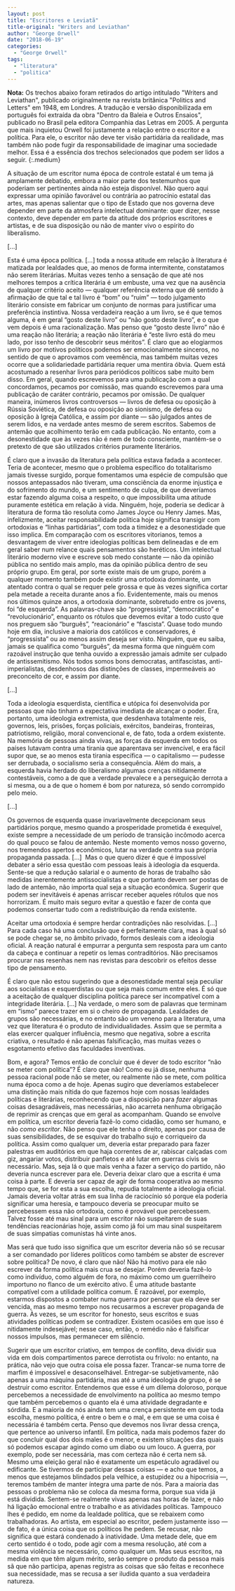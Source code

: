```yaml
---
layout: post
title: "Escritores e Leviatã"
title-original: "Writers and Leviathan"
author: "George Orwell"
date: "2018-06-19"
categories:   
  - "George Orwell"
tags: 
  - "literatura"
  - "politica"
---
```


**Nota:** Os trechos abaixo foram retirados do artigo intitulado "Writers and Leviathan", publicado originalmente na revista britânica "Politics and Letters" em 1948, em Londres. A tradução e versão disponibilizada em português foi extraída da obra "Dentro da Baleia e Outros Ensaios", publicado no Brasil pela editora Companhia das Letras em 2005. A pergunta que mais inquietou Orwell foi justamente a relação entre o escritor e a política. Para ele, o escritor não deve ter visão partidária da realidade, mas também não pode fugir da responsabilidade de imaginar uma sociedade melhor. Essa é a essência dos trechos selecionados que podem ser lidos a seguir.
{:.medium}

A situação de um escritor numa época de controle estatal é um tema já amplamente debatido, embora a maior parte dos testemunhos que poderiam ser pertinentes ainda não esteja disponível. Não quero aqui expressar uma opinião favorável ou contrária ao patrocínio estatal das artes, mas apenas salientar que o tipo de Estado que nos governa deve depender em parte da atmosfera intelectual dominante: quer dizer, nesse contexto, deve depender em parte da atitude dos próprios escritores e artistas, e de sua disposição ou não de manter vivo o espírito do liberalismo.

\[...\]

Esta é uma época política. \[...\] toda a nossa atitude em relação à literatura é matizada por lealdades que, ao menos de forma intermitente, constatamos não serem literárias. Muitas vezes tenho a sensação de que até nos melhores tempos a crítica literária é um embuste, uma vez que na ausência de qualquer critério aceito — qualquer referência externa que dê sentido à afirmação de que tal e tal livro é “bom” ou “ruim” — todo julgamento literário consiste em fabricar um conjunto de normas para justificar uma preferência instintiva. Nossa verdadeira reação a um livro, se é que temos alguma, é em geral “gosto deste livro” ou “não gosto deste livro”, e o que vem depois é uma racionalização. Mas penso que “gosto deste livro” não é uma reação não literária; a reação não literária é “este livro está do meu lado, por isso tenho de descobrir seus méritos”. É claro que ao elogiarmos um livro por motivos políticos podemos ser emocionalmente sinceros, no sentido de que o aprovamos com veemência, mas também muitas vezes ocorre que a solidariedade partidária requer uma mentira óbvia. Quem está acostumado a resenhar livros para periódicos políticos sabe muito bem disso. Em geral, quando escrevemos para uma publicação com a qual concordamos, pecamos por comissão, mas quando escrevemos para uma publicação de caráter contrário, pecamos por omissão. De qualquer maneira, inúmeros livros controversos — livros de defesa ou oposição à Rússia Soviética, de defesa ou oposição ao sionismo, de defesa ou oposição à Igreja Católica, e assim por diante — são julgados antes de serem lidos, e na verdade antes mesmo de serem escritos. Sabemos de antemão que acolhimento terão em cada publicação. No entanto, com a desonestidade que às vezes não é nem de todo consciente, mantém-se o pretexto de que são utilizados critérios puramente literários.

É claro que a invasão da literatura pela política estava fadada a acontecer. Teria de acontecer, mesmo que o problema específico do totalitarismo jamais tivesse surgido, porque fomentamos uma espécie de compulsão que nossos antepassados não tiveram, uma consciência da enorme injustiça e do sofrimento do mundo, e um sentimento de culpa, de que deveríamos estar fazendo alguma coisa a respeito, o que impossibilita uma atitude puramente estética em relação à vida. Ninguém, hoje, poderia se dedicar à literatura de forma tão resoluta como James Joyce ou Henry James. Mas, infelizmente, aceitar responsabilidade política hoje significa transigir com ortodoxias e “linhas partidárias”, com toda a timidez e a desonestidade que isso implica. Em comparação com os escritores vitorianos, temos a desvantagem de viver entre ideologias políticas bem delineadas e de em geral saber num relance quais pensamentos são heréticos. Um intelectual literário moderno vive e escreve sob medo constante — não da opinião pública no sentido mais amplo, mas da opinião pública dentro de seu próprio grupo. Em geral, por sorte existe mais de um grupo, porém a qualquer momento também pode existir uma ortodoxia dominante, um atentado contra o qual se requer pele grossa e que às vezes significa cortar pela metade a receita durante anos a fio. Evidentemente, mais ou menos nos últimos quinze anos, a ortodoxia dominante, sobretudo entre os jovens, foi “de esquerda”. As palavras-chave são “progressista”, “democrático” e “revolucionário”, enquanto os rótulos que devemos evitar a todo custo que nos preguem são “burguês”, “reacionário” e “fascista”. Quase todo mundo hoje em dia, inclusive a maioria dos católicos e conservadores, é “progressista” ou ao menos assim deseja ser visto. Ninguém, que eu saiba, jamais se qualifica como “burguês”, da mesma forma que ninguém com razoável instrução que tenha ouvido a expressão jamais admite ser culpado de antissemitismo. Nós todos somos bons democratas, antifascistas, anti-imperialistas, desdenhosos das distinções de classes, impermeáveis ao preconceito de cor, e assim por diante.

\[...\]

Toda a ideologia esquerdista, científica e utópica foi desenvolvida por pessoas que não tinham a expectativa imediata de alcançar o poder. Era, portanto, uma ideologia extremista, que desdenhava totalmente reis, governos, leis, prisões, forças policiais, exércitos, bandeiras, fronteiras, patriotismo, religião, moral convencional e, de fato, toda a ordem existente. Na memória de pessoas ainda vivas, as forças da esquerda em todos os países lutavam contra uma tirania que aparentava ser invencível, e era fácil supor que, se ao menos esta tirania específica — o capitalismo — pudesse ser derrubada, o socialismo seria a consequência. Além do mais, a esquerda havia herdado do liberalismo algumas crenças nitidamente contestáveis, como a de que a verdade prevalece e a perseguição derrota a si mesma, ou a de que o homem é bom por natureza, só sendo corrompido pelo meio.

\[...\]

Os governos de esquerda quase invariavelmente decepcionam seus partidários porque, mesmo quando a prosperidade prometida é exequível, existe sempre a necessidade de um período de transição incômodo acerca do qual pouco se falou de antemão. Neste momento vemos nosso governo, nos tremendos apertos econômicos, lutar na verdade contra sua própria propaganda passada. \[...\]  Mas o que quero dizer é que é impossível debater a sério essa questão com pessoas leais à ideologia da esquerda. Sente-se que a redução salarial e o aumento de horas de trabalho são medidas inerentemente antissocialistas e que portanto devem ser postas de lado de antemão, não importa qual seja a situação econômica. Sugerir que podem ser inevitáveis é apenas arriscar receber aqueles rótulos que nos horrorizam. É muito mais seguro evitar a questão e fazer de conta que podemos consertar tudo com a redistribuição da renda existente.

Aceitar uma ortodoxia é sempre herdar contradições não resolvidas. \[...\] Para cada caso há uma conclusão que é perfeitamente clara, mas à qual só se pode chegar se, no âmbito privado, formos desleais com a ideologia oficial. A reação natural é empurrar a pergunta sem resposta para um canto da cabeça e continuar a repetir os lemas contraditórios. Não precisamos procurar nas resenhas nem nas revistas para descobrir os efeitos desse tipo de pensamento.

É claro que não estou sugerindo que a desonestidade mental seja peculiar aos socialistas e esquerdistas ou que seja mais comum entre eles. É só que a aceitação de qualquer disciplina política parece ser incompatível com a integridade literária. \[...\] Na verdade, o mero som de palavras que terminam em “ismo” parece trazer em si o cheiro de propaganda. Lealdades de grupos são necessárias, e no entanto são um veneno para a literatura, uma vez que literatura é o produto de individualidades. Assim que se permita a elas exercer qualquer influência, mesmo que negativa, sobre a escrita criativa, o resultado é não apenas falsificação, mas muitas vezes o esgotamento efetivo das faculdades inventivas.

Bom, e agora? Temos então de concluir que é dever de todo escritor “não se meter com política”? É claro que não! Como eu já disse, nenhuma pessoa racional pode não se meter, ou realmente não se mete, com política numa época como a de hoje. Apenas sugiro que deveríamos estabelecer uma distinção mais nítida do que fazemos hoje com nossas lealdades políticas e literárias, reconhecendo que a disposição para _fazer_ algumas coisas desagradáveis, mas necessárias, não acarreta nenhuma obrigação de reprimir as crenças que em geral as acompanham. Quando se envolve em política, um escritor deveria fazê-lo como cidadão, como ser humano, e não _como escritor_. Não penso que ele tenha o direito, apenas por causa de suas sensibilidades, de se esquivar do trabalho sujo e corriqueiro da política. Assim como qualquer um, deveria estar preparado para fazer palestras em auditórios em que haja correntes de ar, rabiscar calçadas com giz, angariar votos, distribuir panfletos e até lutar em guerras civis se necessário. Mas, seja lá o que mais venha a fazer a serviço do partido, não deveria nunca escrever para ele. Deveria deixar claro que a escrita é uma coisa à parte. E deveria ser capaz de agir de forma cooperativa ao mesmo tempo que, se for esta a sua escolha, repudia totalmente a ideologia oficial. Jamais deveria voltar atrás em sua linha de raciocínio só porque ela poderia significar uma heresia, e tampouco deveria se preocupar muito se percebessem essa não ortodoxia, como é provável que percebessem. Talvez fosse até mau sinal para um escritor não suspeitarem de suas tendências reacionárias hoje, assim como já foi um mau sinal suspeitarem de suas simpatias comunistas há vinte anos.

Mas será que tudo isso significa que um escritor deveria não só se recusar a ser comandado por líderes políticos como também se abster de escrever sobre política? De novo, é claro que não! Não há motivo para ele não escrever da forma política mais crua se desejar. Porém deveria fazê-lo como indivíduo, como alguém de fora, no máximo como um guerrilheiro importuno no flanco de um exército ativo. É uma atitude bastante compatível com a utilidade política comum. É razoável, por exemplo, estarmos dispostos a combater numa guerra por pensar que ela deve ser vencida, mas ao mesmo tempo nos recusarmos a escrever propaganda de guerra. Às vezes, se um escritor for honesto, seus escritos e suas atividades políticas podem se contradizer. Existem ocasiões em que isso é nitidamente indesejável; nesse caso, então, o remédio não é falsificar nossos impulsos, mas permanecer em silêncio.

Sugerir que um escritor criativo, em tempos de conflito, deva dividir sua vida em dois compartimentos parece derrotista ou frívolo: no entanto, na prática, não vejo que outra coisa ele possa fazer. Trancar-se numa torre de marfim é impossível e desaconselhável. Entregar-se subjetivamente, não apenas a uma máquina partidária, mas até a uma ideologia de grupo, é se destruir como escritor. Entendemos que esse é um dilema doloroso, porque percebemos a necessidade de envolvimento na política ao mesmo tempo que também percebemos o quanto ela é uma atividade degradante e sórdida. E a maioria de nós ainda tem uma crença persistente em que toda escolha, mesmo política, é entre o bem e o mal, e em que se uma coisa é necessária é também certa. Penso que devemos nos livrar dessa crença, que pertence ao universo infantil. Em política, nada mais podemos fazer do que concluir qual dos dois males é o menor, e existem situações das quais só podemos escapar agindo como um diabo ou um louco. A guerra, por exemplo, pode ser necessária, mas com certeza não é certa nem sã. Mesmo uma eleição geral não é exatamente um espetáculo agradável ou edificante. Se tivermos de participar dessas coisas — e acho que temos, a menos que estejamos blindados pela velhice, a estupidez ou a hipocrisia —, teremos também de manter íntegra uma parte de nós. Para a maioria das pessoas o problema não se coloca da mesma forma, porque sua vida já está dividida. Sentem-se realmente vivas apenas nas horas de lazer, e não há ligação emocional entre o trabalho e as atividades políticas. Tampouco lhes é pedido, em nome da lealdade política, que se rebaixem como trabalhadoras. Ao artista, em especial ao escritor, pedem justamente isso — de fato, é a única coisa que os políticos lhe pedem. Se recusar, não significa que estará condenado à inatividade. Uma metade dele, que em certo sentido é o todo, pode agir com a mesma resolução, até com a mesma violência se necessário, como qualquer um. Mas seus escritos, na medida em que têm algum mérito, serão sempre o produto da pessoa mais sã que não participa, apenas registra as coisas que são feitas e reconhece sua necessidade, mas se recusa a ser iludida quanto a sua verdadeira natureza.
